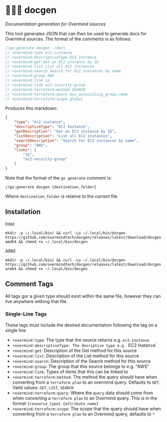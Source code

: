 # 👩‍⚕️🤖 docgen

*Documentation generation for Overmind sources*

This tool generates JSON that can then be used to generate docs for Overmind sources. The format of the comments is as follows:

```go
//go:generate docgen ./docs
// +overmind:type ec2-instance
// +overmind:descriptiveType EC2 Instance
// +overmind:get Get an EC2 instance by ID
// +overmind:list List all EC2 instances
// +overmind:search Search for EC2 instances by name
// +overmind:group AWS
// +overmind:link ip
// +overmind:link ec2-security-group
// +overmind:terraform:method SEARCH
// +overmind:terraform:query aws_autoscaling_group.name
// +overmind:terraform:scope global
```

Produces this markdown:

```json
{
	"type": "ec2-instance",
	"descriptiveType": "EC2 Instance",
	"getDescription": "Get an EC2 instance by ID",
	"listDescription": "List all EC2 instances",
	"searchDescription": "Search for EC2 instances by name",
	"group": "AWS",
	"links": [
		"ip",
		"ec2-security-group"
	]
}
```

Note that the format of the `go generate` comment is:

```
//go:generate docgen {destination_folder}
```

Where `destination_folder` is relative to the current file

## Installation

Intel:

```shell
mkdir -p ~/.local/bin/ && curl -Lo ~/.local/bin/docgen https://github.com/overmindtech/docgen/releases/latest/download/docgen-amd64 && chmod +x ~/.local/bin/docgen
```

ARM:

```shell
mkdir -p ~/.local/bin/ && curl -Lo ~/.local/bin/docgen https://github.com/overmindtech/docgen/releases/latest/download/docgen-arm64 && chmod +x ~/.local/bin/docgen
```

## Comment Tags

All tags gor a given type should exist within the same file, however they can live anywhere withing that file.

### Single-Line Tags

These tags must include the desired documentation following the tag on a single line

* `+overmind:type`: The type that the source returns e.g. `ec2-instance`
* `+overmind:descriptiveType: The desriptive type e.g. `EC2 Instance`
* `+overmind:get`: Description of the Get method for this source
* `+overmind:list`: Description of the List method for this source
* `+overmind:search`: Description of the Search method for this source
* `+overmind:group`: The group that this source belongs to e.g. "AWS"
* `+overmind:link`: Types of items that this can be linked to
* `+overmind:terraform:method`: The method the query should have when converting from a `terraform plan` to an overmind query. Defaults to `GET`. Valid values: `GET`, `LIST`, `SEARCH`
* `+overmind:terraform:query`:  Where the `query` data should come from when converting a `terraform plan` to an Overmind query. This is in the format `{resource_type}.{attribute_name}`
* `+overmind:terraform:scope`: The scope that the query should have when converting from a `terraform plan` to an Overmind query, defaults to `*`
